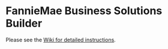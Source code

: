 # FannieMae Business Solutions Builder

Please see the [Wiki for detailed instructions](https://github.com/quandis/fanniemae/wiki).
